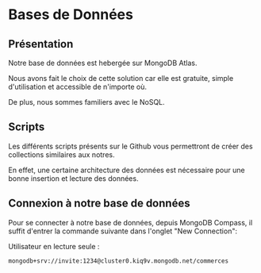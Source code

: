 
  

# Bases de Données

  

  

## Présentation

  

Notre base de données est hebergée sur MongoDB Atlas.

  

Nous avons fait le choix de cette solution car elle est gratuite, simple d'utilisation et accessible de n'importe où.

  

De plus, nous sommes familiers avec le NoSQL.

  

## Scripts

  

Les différents scripts présents sur le Github vous permettront de créer des collections similaires aux notres.

  

En effet, une certaine architecture des données est nécessaire pour une bonne insertion et lecture des données.

  

## Connexion à notre base de données

  

Pour se connecter à notre base de données, depuis MongoDB Compass, il suffit d'entrer la commande suivante dans l'onglet "New Connection":

  Utilisateur en lecture seule :

    mongodb+srv://invite:1234@cluster0.kiq9v.mongodb.net/commerces

